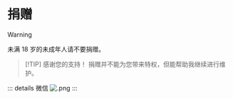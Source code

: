 # 捐赠

> [!WARNING]
> 未满 18 岁的未成年人请不要捐赠。

> [!TIP] 感谢您的支持！
> 捐赠并不能为您带来特权，但能帮助我继续进行维护。

::: details 微信
![.png](https://s2.loli.net/2025/01/15/shUnmBdD2lZ36wN.png)
:::
